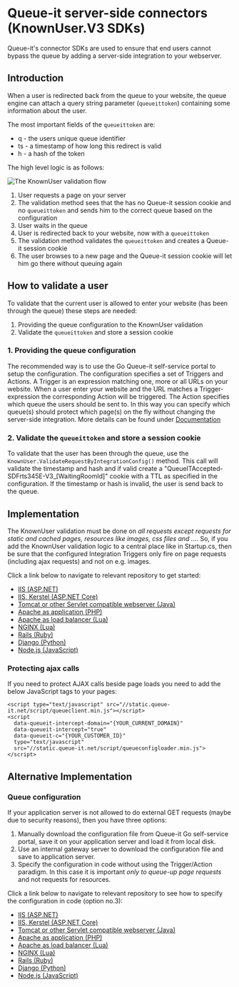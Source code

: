 # Queue-it server-side connectors (KnownUser.V3 SDKs)
Queue-it's connector SDKs are used to ensure that end users cannot bypass the queue by adding a server-side integration to your webserver.

## Introduction
When a user is redirected back from the queue to your website, the queue engine can attach a query string parameter (`queueittoken`) containing some information about the user.

The most important fields of the `queueittoken` are:

 - q - the users unique queue identifier
 - ts - a timestamp of how long this redirect is valid
 - h - a hash of the token

The high level logic is as follows:

![The KnownUser validation flow](https://github.com/queueit/Documentation/blob/master/serverside-connector/KnownUserFlow.png)

 1. User requests a page on your server
 2. The validation method sees that the has no Queue-it session cookie and no `queueittoken` and sends him to the correct queue based on the configuration
 3. User waits in the queue
 4. User is redirected back to your website, now with a `queueittoken`
 5. The validation method validates the `queueittoken` and creates a Queue-it session cookie
 6. The user browses to a new page and the Queue-it session cookie will let him go there without queuing again

## How to validate a user
To validate that the current user is allowed to enter your website (has been through the queue) these steps are needed:

 1. Providing the queue configuration to the KnownUser validation
 2. Validate the `queueittoken` and store a session cookie

### 1. Providing the queue configuration
The recommended way is to use the Go Queue-it self-service portal to setup the configuration. 
The configuration specifies a set of Triggers and Actions. A Trigger is an expression matching one, more or all URLs on your website. 
When a user enter your website and the URL matches a Trigger-expression the corresponding Action will be triggered. 
The Action specifies which queue the users should be sent to. 
In this way you can specify which queue(s) should protect which page(s) on the fly without changing the server-side integration.
More details can be found under [Documentation](https://github.com/queueit/Documentation/blob/master/Documentation/)

### 2. Validate the `queueittoken` and store a session cookie
To validate that the user has been through the queue, use the `KnownUser.ValidateRequestByIntegrationConfig()` method. 
This call will validate the timestamp and hash and if valid create a "QueueITAccepted-SDFrts345E-V3_[WaitingRoomId]" cookie with a TTL as specified in the configuration.
If the timestamp or hash is invalid, the user is send back to the queue.

## Implementation
The KnownUser validation must be done on *all requests except requests for static and cached pages, resources like images, css files and ...*. 
So, if you add the KnownUser validation logic to a central place like in Startup.cs, then be sure that the configured Integration Triggers only fire on page requests (including ajax requests) and not on e.g. images.

Click a link below to navigate to relevant repository to get started:

- [IIS (ASP.NET)](https://github.com/queueit/KnownUser.V3.ASPNET)
- [IIS, Kerstel (ASP.NET Core)](https://github.com/queueit/KnownUser.V3.ASPNETCORE)
- [Tomcat or other Servlet compatible webserver (Java)](https://github.com/queueit/KnownUser.V3.JAVA)
- [Apache as application (PHP)](https://github.com/queueit/KnownUser.V3.PHP)
- [Apache as load balancer (Lua)](https://github.com/queueit/KnownUser.V3.Lua)
- [NGINX (Lua)](https://github.com/queueit/KnownUser.V3.Lua)
- [Rails (Ruby)](https://github.com/queueit/KnownUser.V3.RubyOnRails)
- [Django (Python)](https://github.com/queueit/KnownUser.V3.Python)
- [Node.js (JavaScript)](https://github.com/queueit/KnownUser.V3.Javascript)

### Protecting ajax calls
If you need to protect AJAX calls beside page loads you need to add the below JavaScript tags to your pages:
```
<script type="text/javascript" src="//static.queue-it.net/script/queueclient.min.js"></script>
<script
  data-queueit-intercept-domain="{YOUR_CURRENT_DOMAIN}"
  data-queueit-intercept="true"
  data-queueit-c="{YOUR_CUSTOMER_ID}"
  type="text/javascript"
  src="//static.queue-it.net/script/queueconfigloader.min.js">
</script>
```

## Alternative Implementation

### Queue configuration

If your application server is not allowed to do external GET requests (maybe due to security reasons), then you have three options:

1. Manually download the configuration file from Queue-it Go self-service portal, save it on your application server and load it from local disk.
2. Use an internal gateway server to download the configuration file and save to application server.
3. Specify the configuration in code without using the Trigger/Action paradigm. In this case it is important *only to queue-up page requests* and not requests for resources.

Click a link below to navigate to relevant repository to see how to specify the configuration in code (option no.3):

- [IIS (ASP.NET)](https://github.com/queueit/KnownUser.V3.ASPNET)
- [IIS, Kerstel (ASP.NET Core)](https://github.com/queueit/KnownUser.V3.ASPNETCORE)
- [Tomcat or other Servlet compatible webserver (Java)](https://github.com/queueit/KnownUser.V3.JAVA)
- [Apache as application (PHP)](https://github.com/queueit/KnownUser.V3.PHP)
- [Apache as load balancer (Lua)](https://github.com/queueit/KnownUser.V3.Lua)
- [NGINX (Lua)](https://github.com/queueit/KnownUser.V3.Lua)
- [Rails (Ruby)](https://github.com/queueit/KnownUser.V3.RubyOnRails)
- [Django (Python)](https://github.com/queueit/KnownUser.V3.Python)
- [Node.js (JavaScript)](https://github.com/queueit/KnownUser.V3.Javascript)